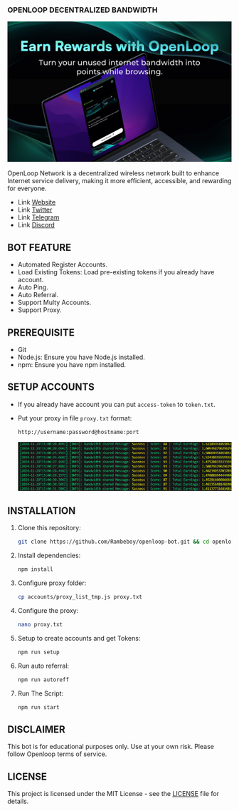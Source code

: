 ### OPENLOOP DECENTRALIZED BANDWIDTH

![banner](assets/image.png)

OpenLoop Network is a decentralized wireless network built to enhance Internet service delivery, making it more efficient, accessible, and rewarding for everyone.

- Link [Website](https://openloop.so/)
- Link [Twitter](https://x.com/openloop_so)
- Link [Telegram](https://t.me/openloop_updates)
- Link [Discord](https://discord.com/)

## BOT FEATURE

- Automated Register Accounts.
- Load Existing Tokens: Load pre-existing tokens if you already have account.
- Auto Ping.
- Auto Referral.
- Support Multy Accounts.
- Support Proxy.

## PREREQUISITE

- Git
- Node.js: Ensure you have Node.js installed.
- npm: Ensure you have npm installed.

## SETUP ACCOUNTS

- If you already have account you can put `access-token` to `token.txt`.

- Put your proxy in file `proxy.txt` format:
  ```bash
  http://username:password@hostname:port
  ```

  ![intro](assets/image-1.png)

## INSTALLATION

1. Clone this repository:
   ```bash
   git clone https://github.com/Rambeboy/openloop-bot.git && cd openloop-bot
   ```
2. Install dependencies:
   ```bash
   npm install
   ```
3. Configure proxy folder:
   ```bash
   cp accounts/proxy_list_tmp.js proxy.txt
   ```
4. Configure the proxy:
   ```bash
   nano proxy.txt
   ```
5. Setup to create accounts and get Tokens:
   ```bash
   npm run setup
   ```
6. Run auto referral:
   ```bash
   npm run autoreff
   ```
7. Run The Script:
   ```bash
   npm run start
   ```

## DISCLAIMER

This bot is for educational purposes only. Use at your own risk. Please follow Openloop terms of service.

## LICENSE

This project is licensed under the MIT License - see the [LICENSE](LICENSE) file for details.
